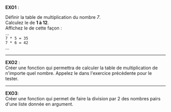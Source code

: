**EXO1** : <br>

Définir la table de multiplication du nombre *7*. <br>
Calculez le de **1 à 12**. <br>
Affichez le de cette façon :  <br>
... <br>
`7 * 5 = 35` <br>
`7 * 6 = 42` <br>
...

<hr>

**EXO2** : <br>
Créer une fonction qui permettra de calculer la table de multiplication de n'importe quel nombre. Appelez le dans l'exercice précèdente pour le tester.

<hr>

**EXO3**: <br>
Créer une fonction qui permet de faire la division par 2 des nombres pairs d'une liste donnée en argument.